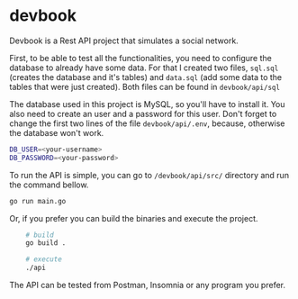 # devbook 

Devbook is a Rest API project that simulates a social network. 

First, to be able to test all the functionalities, you need to configure the database to already have some data. For that I created two files, `sql.sql` (creates the database and it's tables) and `data.sql` (add some data to the tables that were just created). Both files can be found in `devbook/api/sql`

The database used in this project is MySQL, so you'll have to install it. You also need to create an user and a password for this user. Don't forget to change the first two lines of the file `devbook/api/.env`, because, otherwise the database won't work.

```bash
DB_USER=<your-username>
DB_PASSWORD=<your-password>
```

To run the API is simple, you can go to `/devbook/api/src/` directory and run the command bellow.

```bash
go run main.go
```

Or, if you prefer you can build the binaries and execute the project.

```bash
    # build
    go build .

    # execute
    ./api
```

The API can be tested from Postman, Insomnia or any program you prefer. 
